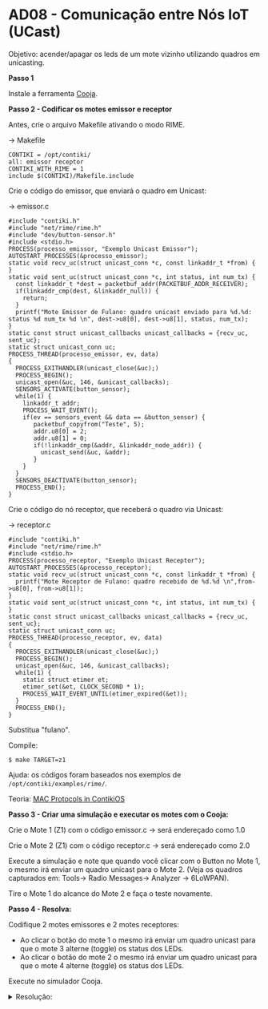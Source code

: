 # AD08 - Comunicação entre Nós IoT (UCast)

Objetivo: acender/apagar os leds de um mote vizinho utilizando quadros em unicasting. 

**Passo 1**

Instale a ferramenta [Cooja](https://docs.contiki-ng.org/en/develop/doc/tutorials/Running-Contiki-NG-in-Cooja.html).

**Passo 2 - Codificar os motes emissor e receptor**

Antes, crie o arquivo Makefile ativando o modo RIME.

-> Makefile

```
CONTIKI = /opt/contiki/
all: emissor receptor
CONTIKI_WITH_RIME = 1
include $(CONTIKI)/Makefile.include
```

Crie o código do emissor, que enviará o quadro em Unicast:

-> emissor.c

```
#include "contiki.h"
#include "net/rime/rime.h"
#include "dev/button-sensor.h"
#include <stdio.h>
PROCESS(processo_emissor, "Exemplo Unicast Emissor");
AUTOSTART_PROCESSES(&processo_emissor);
static void recv_uc(struct unicast_conn *c, const linkaddr_t *from) {
}
static void sent_uc(struct unicast_conn *c, int status, int num_tx) {
  const linkaddr_t *dest = packetbuf_addr(PACKETBUF_ADDR_RECEIVER);
  if(linkaddr_cmp(dest, &linkaddr_null)) {
    return;
  }
  printf("Mote Emissor de Fulano: quadro unicast enviado para %d.%d: status %d num_tx %d \n", dest->u8[0], dest->u8[1], status, num_tx);
}
static const struct unicast_callbacks unicast_callbacks = {recv_uc, sent_uc};
static struct unicast_conn uc;
PROCESS_THREAD(processo_emissor, ev, data)
{
  PROCESS_EXITHANDLER(unicast_close(&uc);)
  PROCESS_BEGIN();
  unicast_open(&uc, 146, &unicast_callbacks);
  SENSORS_ACTIVATE(button_sensor);
  while(1) {
    linkaddr_t addr;
    PROCESS_WAIT_EVENT();
    if(ev == sensors_event && data == &button_sensor) {
       packetbuf_copyfrom("Teste", 5);
       addr.u8[0] = 2;
       addr.u8[1] = 0;
       if(!linkaddr_cmp(&addr, &linkaddr_node_addr)) {
         unicast_send(&uc, &addr);
       }
    }
  }
  SENSORS_DEACTIVATE(button_sensor);
  PROCESS_END();
}
```

Crie o código do nó receptor, que receberá o quadro via Unicast:

-> receptor.c

```
#include "contiki.h"
#include "net/rime/rime.h"
#include <stdio.h>
PROCESS(processo_receptor, "Exemplo Unicast Receptor");
AUTOSTART_PROCESSES(&processo_receptor);
static void recv_uc(struct unicast_conn *c, const linkaddr_t *from) {
  printf("Mote Receptor de Fulano: quadro recebido de %d.%d \n",from->u8[0], from->u8[1]);
}
static void sent_uc(struct unicast_conn *c, int status, int num_tx) {
}
static const struct unicast_callbacks unicast_callbacks = {recv_uc, sent_uc};
static struct unicast_conn uc;
PROCESS_THREAD(processo_receptor, ev, data)
{
  PROCESS_EXITHANDLER(unicast_close(&uc);)
  PROCESS_BEGIN();
  unicast_open(&uc, 146, &unicast_callbacks);
  while(1) {
    static struct etimer et;
    etimer_set(&et, CLOCK_SECOND * 1);
    PROCESS_WAIT_EVENT_UNTIL(etimer_expired(&et));
  }
  PROCESS_END();
}
```

Substitua "fulano".

Compile:

`$ make TARGET=z1`

Ajuda: os códigos foram baseados nos exemplos de `/opt/contiki/examples/rime/`.

Teoria: [MAC Protocols in ContikiOS](http://anrg.usc.edu/contiki/index.php/MAC_protocols_in_ContikiOS)

**Passo 3 - Criar uma simulação e executar os motes com o Cooja:**

Crie o Mote 1 (Z1) com o código emissor.c -> será endereçado como 1.0

Crie o Mote 2 (Z1) com o código receptor.c -> será endereçado como 2.0

Execute a simulação e note que quando você clicar com o Button no Mote 1, o mesmo irá enviar um quadro unicast para o Mote 2. (Veja os quadros capturados em: Tools-> Radio Messages-> Analyzer -> 6LoWPAN).

Tire o Mote 1 do alcance do Mote 2 e faça o teste novamente.

**Passo 4 - Resolva:**

Codifique 2 motes emissores e 2 motes receptores:
- Ao clicar o botão do mote 1 o mesmo irá enviar um quadro unicast para que o mote 3 alterne (toggle) os status dos LEDs.
- Ao clicar o botão do mote 2 o mesmo irá enviar um quadro unicast para que o mote 4 alterne (toggle) os status dos LEDs.

Execute no simulador Cooja.

<details><summary>Resolução:</summary>

Resolução por [Matheus Mazepa](https://www.linkedin.com/in/matheus-mazepa/)

[emissor.c](emissor.c)

[receptor.c](receptor.c)

[emissor2.c](emissor2.c)

[receptor2.c](receptor2.c)

[Contiki - Cooja - Atividade Unicast](https://www.youtube.com/watch?v=Cg63r_fLAlM)

</details>

